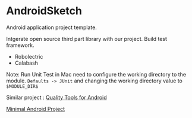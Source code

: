 AndroidSketch
=============
Android application project template.

Intgerate open source third part library with our project. Build test framework.

* Robolectric
* Calabash

Note: Run Unit Test in Mac
need to configure the working directory to the module. `Defaults -> JUnit` and changing the working directory value to `$MODULE_DIR$`


Similar project :
[Quality Tools for Android](https://github.com/stephanenicolas/Quality-Tools-for-Android)

[Minimal Android Project](https://github.com/nenick/AndroidStudioAndRobolectric/tree/library-with-aar)
